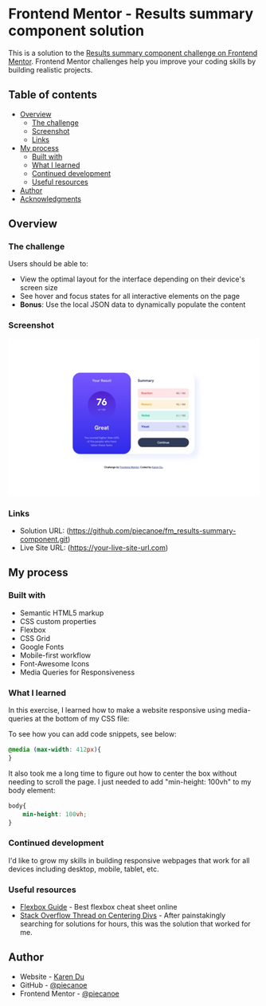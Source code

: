# Frontend Mentor - Results summary component solution

This is a solution to the [Results summary component challenge on Frontend Mentor](https://www.frontendmentor.io/challenges/results-summary-component-CE_K6s0maV). Frontend Mentor challenges help you improve your coding skills by building realistic projects. 

## Table of contents

- [Overview](#overview)
  - [The challenge](#the-challenge)
  - [Screenshot](#screenshot)
  - [Links](#links)
- [My process](#my-process)
  - [Built with](#built-with)
  - [What I learned](#what-i-learned)
  - [Continued development](#continued-development)
  - [Useful resources](#useful-resources)
- [Author](#author)
- [Acknowledgments](#acknowledgments)

## Overview

### The challenge

Users should be able to:

- View the optimal layout for the interface depending on their device's screen size
- See hover and focus states for all interactive elements on the page
- **Bonus**: Use the local JSON data to dynamically populate the content

### Screenshot

![](./solution/screenshot.jpg)

### Links

- Solution URL: (https://github.com/piecanoe/fm_results-summary-component.git)
- Live Site URL: (https://your-live-site-url.com)

## My process

### Built with

- Semantic HTML5 markup
- CSS custom properties
- Flexbox
- CSS Grid
- Google Fonts
- Mobile-first workflow
- Font-Awesome Icons
- Media Queries for Responsiveness

### What I learned

In this exercise, I learned how to make a website responsive using media-queries at the bottom of my CSS file:

To see how you can add code snippets, see below:

```css
@media (max-width: 412px){
}
```
It also took me a long time to figure out how to center the box without needing to scroll the page. I just needed to add "min-height: 100vh" to my body element:

```css
body{
    min-height: 100vh;
}
```

### Continued development

I'd like to grow my skills in building responsive webpages that work for all devices including desktop, mobile, tablet, etc.

### Useful resources

- [Flexbox Guide](https://css-tricks.com/snippets/css/a-guide-to-flexbox/) - Best flexbox cheat sheet online
- [Stack Overflow Thread on Centering Divs](https://stackoverflow.com/questions/52485824/how-to-make-a-div-max-height-equal-to-the-screen-height#:~:text=You%20can%20set%20max%2Dheight,100%25%20of%20the%20viewport's%20height.&text=Also%20note%20that%20max%2Dheight,use%20height%20or%20min%2Dheight%20.) - After painstakingly searching for solutions for hours, this was the solution that worked for me.

## Author

- Website - [Karen Du](https://karendu.netlify.app/)
- GitHub - [@piecanoe](@piecanoe)
- Frontend Mentor - [@piecanoe](https://www.frontendmentor.io/profile/piecanoe)
